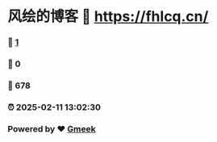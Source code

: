 # 风绘的博客 :link: https://fhlcq.cn/ 
### :page_facing_up: [1](https://fhlcq.cn//tag.html) 
### :speech_balloon: 0 
### :hibiscus: 678 
### :alarm_clock: 2025-02-11 13:02:30 
### Powered by :heart: [Gmeek](https://github.com/Meekdai/Gmeek)

